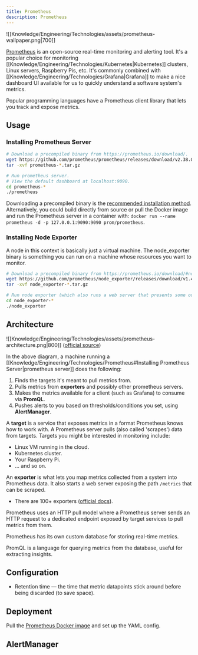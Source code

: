 ```yaml
---
title: Prometheus
description: Prometheus
---
```


![[Knowledge/Engineering/Technologies/assets/prometheus-wallpaper.png|700]]

[Prometheus](https://prometheus.io/) is an open-source real-time monitoring and alerting tool. It's a popular choice for monitoring [[Knowledge/Engineering/Technologies/Kubernetes|Kubernetes]] clusters, Linux servers, Raspberry Pis, etc. It's commonly combined with [[Knowledge/Engineering/Technologies/Grafana|Grafana]] to make a nice dashboard UI available for us to quickly understand a software system's metrics.

Popular programming languages have a Prometheus client library that lets you track and expose metrics.

## Usage
### Installing Prometheus Server
```sh
# Download a precompiled binary from https://prometheus.io/download/.
wget https://github.com/prometheus/prometheus/releases/download/v2.38.0/prometheus-2.38.0.linux-amd64.tar.gz
tar -xvf prometheus-*.tar.gz

# Run prometheus server.
# View the default dashboard at localhost:9090.
cd prometheus-*
./prometheus
```
Downloading a precompiled binary is the [recommended installation method](https://github.com/prometheus/prometheus#install). Alternatively, you could build directly from source or pull the Docker image and run the Prometheus server in a container with: `docker run --name prometheus -d -p 127.0.0.1:9090:9090 prom/prometheus`.

### Installing Node Exporter
A node in this context is basically just a virtual machine. The node_exporter binary is something you can run on a machine whose resources you want to monitor.
```sh
# Download a precompiled binary from https://prometheus.io/download/#node_exporter.
wget https://github.com/prometheus/node_exporter/releases/download/v1.4.0-rc.0/node_exporter-1.4.0-rc.0.linux-amd64.tar.gz  
tar -xvf node_exporter-*.tar.gz

# Run node exporter (which also runs a web server that presents some output viewable at localhost:9100).
cd node_exporter-*
./node_exporter
```

## Architecture
![[Knowledge/Engineering/Technologies/assets/prometheus-architecture.png|800]]
([official source](https://github.com/prometheus/prometheus))

In the above diagram, a machine running a [[Knowledge/Engineering/Technologies/Prometheus#Installing Prometheus Server|prometheus server]] does the following:
1. Finds the targets it's meant to pull metrics from.
2. Pulls metrics from **exporters** and possibly other prometheus servers.
3. Makes the metrics available for a client (such as Grafana) to consume via **PromQL**.
4. Pushes alerts to you based on thresholds/conditions you set, using **AlertManager**.

A **target** is a service that exposes metrics in a format Prometheus knows how to work with. A Prometheus server pulls (also called 'scrapes') data from targets. Targets you might be interested in monitoring include:
- Linux VM running in the cloud.
- Kubernetes cluster.
- Your Raspberry Pi.
- ... and so on.

An **exporter** is what lets you map metrics collected from a system into Prometheus data. It also starts a web server exposing the path `/metrics` that can be scraped.
- There are 100+ exporters ([official docs](https://prometheus.io/docs/instrumenting/exporters/)).

Prometheus uses an HTTP pull model where a Prometheus server sends an HTTP request to a dedicated endpoint exposed by target services to pull metrics from them.

Prometheus has its own custom database for storing real-time metrics.

PromQL is a language for querying metrics from the database, useful for extracting insights.

## Configuration

- Retention time — the time that metric datapoints stick around before being discarded (to save space).

## Deployment
Pull the [Prometheus Docker image](https://hub.docker.com/r/prom/prometheus) and set up the YAML config.

## AlertManager
